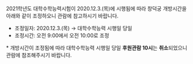 2021학년도 대학수학능력시험이 2020.12.3.(목)에 시행됨에 따라 창덕궁 개방시간을 아래와 같이 조정하오니 관람에 참고하시기 바랍니다.

- 조정일자: 2020.12.3.(목) → 대학수학능력 시행일 당일
- 조정시간: 오전 9:00에서 오전 10:00로 조정

\* 개방시간이 조정됨에 따라 대학수학능력 시행일 당일 **후원관람 10시**는 **취소**되었으니 관람에 참조해주시기 바랍니다.